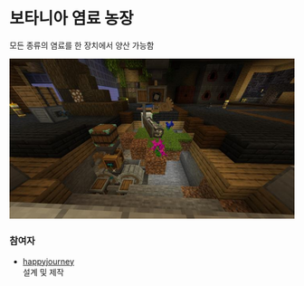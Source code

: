 # 보타니아 염료 농장

모든 종류의 염료를 한 장치에서 양산 가능함

![asdf](../../asset/systems/botania_dye_farm/main.jpg)


### 참여자

<!-- tag_source_open:link_list:member_contribute -->
- [happyjourney](../members/happyjourney.md)  
설계 및 제작
<!-- tag_close-->